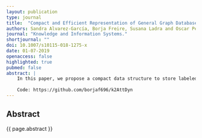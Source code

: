 ```yaml
---
layout: publication
type: journal
title:  "Compact and Efficient Representation of General Graph Databases"
authors: Sandra Alvarez-García, Borja Freire, Susana Ladra and Oscar Pedreira
journal: "Knowledge and Information Systems."
shortjournal: ""
doi: 10.1007/s10115-018-1275-x
date: 01-07-2019
openaccess: false
highlighted: true
pubmed: false
abstract: |
    In this paper, we propose a compact data structure to store labeled attributed graphs based on the $k^2$-tree, which is a very compact data structure designed to represent a simple directed graph. The idea we propose can be seen as an extension of the $k^2$-tree to support property graphs. In addition to the static approach, we also propose a dynamic version of the storage representation, which allows flexible schemas and insertion or deletion of data. We provide an implementation of a basic set of operations, which can be combined to form complex queries over these graphs with attributes. We evaluate the performance of our proposal with existing graph database systems and prove that our compact attributed graph representation obtains also competitive time results.
    
    Code: https://github.com/borjaf696/k2AttDyn
---
```


## Abstract

{{ page.abstract }}